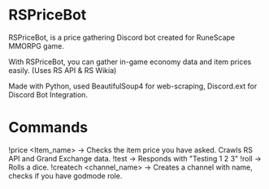 # RSPriceBot

RSPriceBot, is a price gathering Discord bot created for RuneScape MMORPG game.

With RSPriceBot, you can gather in-game economy data and item prices easily. (Uses RS API & RS Wikia)

Made with Python, used BeautifulSoup4 for web-scraping, Discord.ext for Discord Bot Integration.


# Commands

!price <Item_name>       -> Checks the item price you have asked. Crawls RS API and Grand Exchange data.
!test                    -> Responds with "Testing 1 2 3"
!roll                    -> Rolls a dice.
!createch <channel_name> -> Creates a channel with name, checks if you have godmode role.
